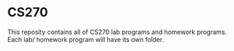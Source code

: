 # CS270

This reposity contains all of CS270 lab programs and homework programs.
Each lab/ homework program will have its own folder.

